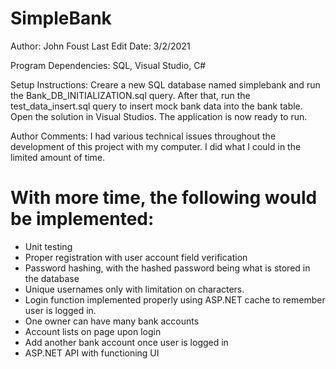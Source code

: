 # SimpleBank
Author: John Foust
Last Edit Date: 3/2/2021

Program Dependencies: SQL, Visual Studio, C#

Setup Instructions:
Creare a new SQL database named simplebank and run the Bank_DB_INITIALIZATION.sql query. After that, run the test_data_insert.sql query to insert mock bank data into the bank table. Open the solution in Visual Studios. The application is now ready to run.

Author Comments: 
I had various technical issues throughout the development of this project with my computer. I did what I could in the limited amount of time. 
# With more time, the following would be implemented:
- Unit testing 
- Proper registration with user account field verification
- Password hashing, with the hashed password being what is stored in the database
- Unique usernames only with limitation on characters. 
- Login function implemented properly using ASP.NET cache to remember user is logged in.
- One owner can have many bank accounts
- Account lists on page upon login
- Add another bank account once user is logged in
- ASP.NET API with functioning UI 
